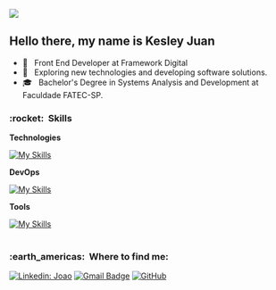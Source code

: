 ![](https://komarev.com/ghpvc/?username=qwe-rtyui&color=006bed)


## Hello there, my name is <strong>Kesley Juan</strong>
- 🏬 &nbsp; Front End Developer at Framework Digital
- 🔭 &nbsp; Exploring new technologies and developing software solutions.
- 🎓 &nbsp; Bachelor's Degree in Systems Analysis and Development at <a ref="https://www.cotemig.com.br/ensino/faculdade-cotemig">Faculdade FATEC-SP</a>.


<h3> :rocket: &nbsp;Skills </h3>

**Technologies**

  [![My Skills](https://skillicons.dev/icons?i=cs,dotnet,sqlite,angular,sass,bootstrap,docker,js,html,css)](https://skillicons.dev)
  
**DevOps**

[![My Skills](https://skillicons.dev/icons?i=git,github)](https://skillicons.dev)
  
**Tools**

[![My Skills](https://skillicons.dev/icons?i=vscode,visualstudio)](https://skillicons.dev)
  <br/>
<br/>
<h3> :earth_americas: &nbsp;Where to find me: </h3> 

[![Linkedin: Joao](https://img.shields.io/badge/-kesleyjuan-blue?style=flat-square&logo=Linkedin&logoColor=white&link=https://www.linkedin.com/in/kesley-juan-666061165/)](https://www.linkedin.com/in/kesley-juan-666061165/)
[![Gmail Badge](https://img.shields.io/badge/-kesleyjuan.dev@gmail.com-006bed?style=flat-square&logo=Gmail&logoColor=white&link=mailto:SEU-EMAIL)](mailto:kesleyjuan.dev@gmail.com)
[![GitHub]( https://img.shields.io/github/followers/qwe-rtyui?label=follow&style=social)](https://github.com/https://github.com/qwe-rtyui/)
